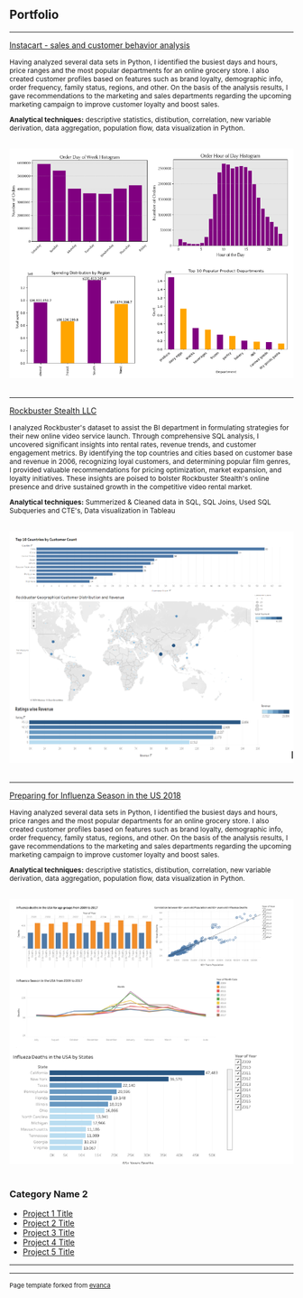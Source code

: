 ## Portfolio

---
[Instacart - sales and customer behavior analysis](https://github.com/MounikaAchchannagari/Instacart)

<p style="font-size: 12px"> Having analyzed several data sets in Python, I identified the busiest days and hours, price ranges and the most popular departments for an online grocery store. I also created customer profiles based on features such as brand loyalty, demographic info, order frequency, family status, regions, and other. On the basis of the analysis results, I gave recommendations to the marketing and sales departments regarding the upcoming marketing campaign to improve customer loyalty and boost sales. </p>

<p style="font-size: 12px"><b>Analytical techniques:</b> descriptive statistics, distibution, correlation, new variable derivation, data aggregation, population flow, data visualization in Python.</p>
<br>
 <img src="images/Instacart.portfolio1.png?raw=true"/>  
<br><br>


---
[Rockbuster Stealth LLC](https://github.com/MounikaAchchannagari/Rockbuster)

<p style="font-size: 12px">I analyzed Rockbuster's dataset to assist the BI department in formulating strategies for their new online video service launch. Through comprehensive SQL analysis, I uncovered significant insights into rental rates, revenue trends, and customer engagement metrics. By identifying the top countries and cities based on customer base and revenue in 2006, recognizing loyal customers, and determining popular film genres, I provided valuable recommendations for pricing optimization, market expansion, and loyalty initiatives. These insights are poised to bolster Rockbuster Stealth's online presence and drive sustained growth in the competitive video rental market. </p>

<p style="font-size: 12px"><b>Analytical techniques:</b> Summerized & Cleaned data in SQL, SQL Joins, Used SQL Subqueries and CTE's, Data visualization in Tableau</p>
<br>
 <img src="images/Rockbusterportfolio.png?raw=true"/>  
<br><br>


---
[Preparing for Influenza Season in the US 2018](https://github.com/MounikaAchchannagari/Influenza-Season-Analysis)

<p style="font-size: 12px"> Having analyzed several data sets in Python, I identified the busiest days and hours, price ranges and the most popular departments for an online grocery store. I also created customer profiles based on features such as brand loyalty, demographic info, order frequency, family status, regions, and other. On the basis of the analysis results, I gave recommendations to the marketing and sales departments regarding the upcoming marketing campaign to improve customer loyalty and boost sales. </p>

<p style="font-size: 12px"><b>Analytical techniques:</b> descriptive statistics, distibution, correlation, new variable derivation, data aggregation, population flow, data visualization in Python.</p>
<br>
 <img src="images/influenzaportfolio.png?raw=true"/>  
<br><br>


### Category Name 2

- [Project 1 Title](http://example.com/)
- [Project 2 Title](http://example.com/)
- [Project 3 Title](http://example.com/)
- [Project 4 Title](http://example.com/)
- [Project 5 Title](http://example.com/)

---




---
<p style="font-size:11px">Page template forked from <a href="https://github.com/evanca/quick-portfolio">evanca</a></p>
<!-- Remove above link if you don't want to attibute -->
